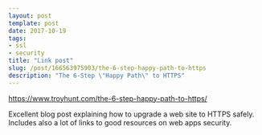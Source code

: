 ```yaml
---
layout: post
template: post
date: 2017-10-19
tags:
- ssl
- security
title: "Link post"
slug: /post/166563975903/the-6-step-happy-path-to-https
description: "The 6-Step \"Happy Path\" to HTTPS"
---
```

<https://www.troyhunt.com/the-6-step-happy-path-to-https/>

<p>Excellent blog post explaining how to upgrade a web site to HTTPS safely. Includes also a lot of links to good resources on web apps security.</p>